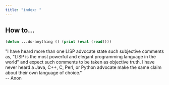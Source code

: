 ```yaml
---
title: "index: "
---
```


How to...
---------

```lisp
(defun ...do-anything () (print (eval (read))))
```

"I have heard more than one LISP advocate state such subjective
comments as, "LISP is the most powerful and elegant programming
language in the world" and expect such comments to be taken as
objective truth. I have never heard a Java, C++, C, Perl, or
Python advocate make the same claim about their own language of
choice."       
-- Anon

```lisp

```
